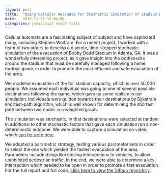 ```yaml
---
layout: post
title:  "Using Cellular Automata for Stochastic Simulation of Stadium Evacuation"
date:   2016-12-22 18:04:00
categories: javascript react rails
---
```


Cellular automata are a fascinating subject of subject and have captivated
many, including Stephen Wolfram. For a recent project, I worked with a team of
two others to develop a discrete, time-stepped stochastic simulation of the
evacuation of Bobby Dodd Stadium in Atlanta, GA. It was a wonderfully
interesting project, as it gave insight into the bottlenecks around the stadium
that must be carefully managed following a home football game, in order to
promote the most efficient and safe evacuation of the area.

We modeled evacuation of the full stadium capacity, which is over 50,000
people. We assumed each individual was going to one of several possible
destinations following the game, which gave us some realism in our simulation.
Individuals were guided towards their destinations by Dijkstra's shortest-path
algorithm, which is well known for determining the shortest path between two
nodes in a weighted graph.

The simulation was stochastic, in that destinations were selected at random
in additional to other stochastic factors that gave each simulation run a
non-deterministic outcome. We were able to capture a simulation on video,
which [can be seen here](https://www.youtube.com/watch?v=k2iQPcyWEF8&feature=youtu.be).

We adopted a parametric strategy, testing various parameter sets in order to
select the one which yielded the fastest evacuation of the area. Parameters
include things like closing intersections to vehicles, to allow uninhibited
pedestrian traffic. In the end, we were able to determine a key intersection
which needed to be open in order to promote a fast evacuation. For the full
report and full code, [click here to view the Github repository](https://github.com/gatech-cse6730/checkpoint).